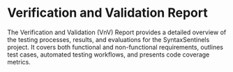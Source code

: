 # Verification and Validation Report

The Verification and Validation (VnV) Report provides a detailed overview of the testing processes, results, and evaluations for the SyntaxSentinels project. It covers both functional and non-functional requirements, outlines test cases, automated testing workflows, and presents code coverage metrics.
